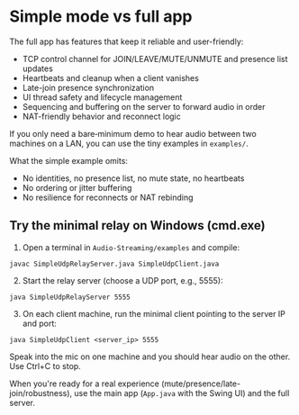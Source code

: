 # Simple mode vs full app

The full app has features that keep it reliable and user-friendly:

- TCP control channel for JOIN/LEAVE/MUTE/UNMUTE and presence list updates
- Heartbeats and cleanup when a client vanishes
- Late-join presence synchronization
- UI thread safety and lifecycle management
- Sequencing and buffering on the server to forward audio in order
- NAT-friendly behavior and reconnect logic

If you only need a bare‑minimum demo to hear audio between two machines on a LAN, you can use the tiny examples in `examples/`.

What the simple example omits:

- No identities, no presence list, no mute state, no heartbeats
- No ordering or jitter buffering
- No resilience for reconnects or NAT rebinding

## Try the minimal relay on Windows (cmd.exe)

1) Open a terminal in `Audio-Streaming/examples` and compile:

```
javac SimpleUdpRelayServer.java SimpleUdpClient.java
```

2) Start the relay server (choose a UDP port, e.g., 5555):

```
java SimpleUdpRelayServer 5555
```

3) On each client machine, run the minimal client pointing to the server IP and port:

```
java SimpleUdpClient <server_ip> 5555
```

Speak into the mic on one machine and you should hear audio on the other. Use Ctrl+C to stop.

When you're ready for a real experience (mute/presence/late-join/robustness), use the main app (`App.java` with the Swing UI) and the full server.
